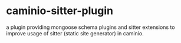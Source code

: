 # caminio-sitter-plugin

a plugin providing mongoose schema plugins and sitter extensions to improve
usage of sitter (static site generator) in caminio.
